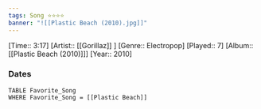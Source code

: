 ```yaml
---
tags: Song ⭐⭐⭐⭐ 
banner: "![[Plastic Beach (2010).jpg]]"
---
```

[Time:: 3:17]
[Artist:: [[Gorillaz]] ]
[Genre:: Electropop]
[Played:: 7]
[Album:: [[Plastic Beach (2010)]]]
[Year:: 2010]
### Dates
````dataview
TABLE Favorite_Song
WHERE Favorite_Song = [[Plastic Beach]]
````